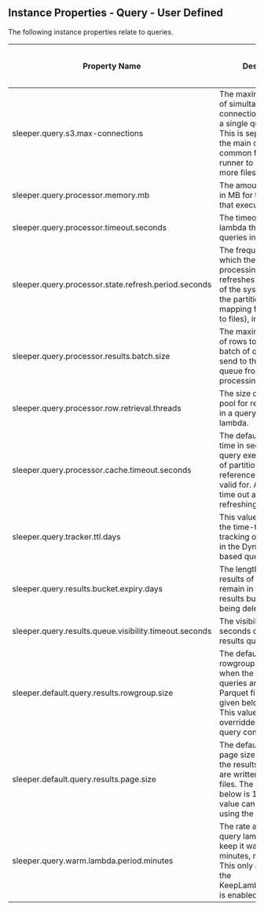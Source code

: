 ## Instance Properties - Query - User Defined

The following instance properties relate to queries.

| Property Name                                          | Description                                                                                                                                                                                | Default Value | Run CDK Deploy When Changed |
|--------------------------------------------------------|--------------------------------------------------------------------------------------------------------------------------------------------------------------------------------------------|---------------|-----------------------------|
| sleeper.query.s3.max-connections                       | The maximum number of simultaneous connections to S3 from a single query runner. This is separated from the main one as it's common for a query runner to need to open more files at once. | 1024          | false                       |
| sleeper.query.processor.memory.mb                      | The amount of memory in MB for the lambda that executes queries.                                                                                                                           |               | true                        |
| sleeper.query.processor.timeout.seconds                | The timeout for the lambda that executes queries in seconds.                                                                                                                               | 900           | true                        |
| sleeper.query.processor.state.refresh.period.seconds   | The frequency with which the query processing lambda refreshes its knowledge of the system state (i.e. the partitions and the mapping from partition to files), in seconds.                | 60            | false                       |
| sleeper.query.processor.results.batch.size             | The maximum number of rows to include in a batch of query results send to the results queue from the query processing lambda.                                                              | 2000          | false                       |
| sleeper.query.processor.row.retrieval.threads          | The size of the thread pool for retrieving rows in a query processing lambda.                                                                                                              | 10            | false                       |
| sleeper.query.processor.cache.timeout.seconds          | The default amount of time in seconds the query executor's cache of partition and file reference information is valid for. After this it will time out and need refreshing.                | 60            | false                       |
| sleeper.query.tracker.ttl.days                         | This value is used to set the time-to-live on the tracking of the queries in the DynamoDB-based query tracker.                                                                             | 1             | false                       |
| sleeper.query.results.bucket.expiry.days               | The length of time the results of queries remain in the query results bucket before being deleted.                                                                                         | 7             | true                        |
| sleeper.query.results.queue.visibility.timeout.seconds | The visibility timeout in seconds of the query results queue.                                                                                                                              | 900           | true                        |
| sleeper.default.query.results.rowgroup.size            | The default value of the rowgroup size used when the results of queries are written to Parquet files. The value given below is 8MiB. This value can be overridden using the query config.  | 8388608       | false                       |
| sleeper.default.query.results.page.size                | The default value of the page size used when the results of queries are written to Parquet files. The value given below is 128KiB. This value can be overridden using the query config.    | 131072        | false                       |
| sleeper.query.warm.lambda.period.minutes               | The rate at which the query lambda runs to keep it warm (in minutes, must be >=1).  This only applies when the KeepLambdaWarmStack is enabled                                              | 5             | true                        |
